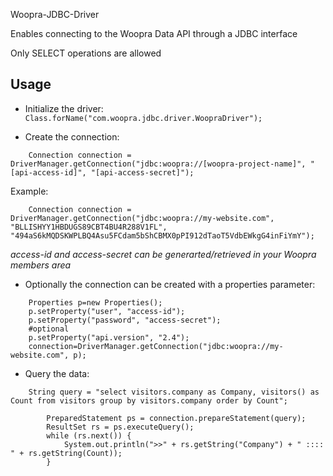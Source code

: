 Woopra-JDBC-Driver

Enables connecting to the Woopra Data API through a JDBC interface

Only SELECT operations are allowed


## Usage

- Initialize the driver:  `Class.forName("com.woopra.jdbc.driver.WoopraDriver");`

- Create the connection:
```
	Connection connection = DriverManager.getConnection("jdbc:woopra://[woopra-project-name]", "[api-access-id]", "[api-access-secret]");
```
Example:
```
	Connection connection = DriverManager.getConnection("jdbc:woopra://my-website.com", "BLLISHYY1HBDUGS89CBT4BU4R288V1FL", "494aS6kMQDSKWPLBQ4Asu5FCdam5bShCBMX0pPI912dTaoT5VdbEWkgG4inFiYmY");
```

*access-id and access-secret can be generarted/retrieved in your Woopra members area*

- Optionally the connection can be created with a properties parameter:
```
	Properties p=new Properties();
	p.setProperty("user", "access-id");
	p.setProperty("password", "access-secret");
	#optional
	p.setProperty("api.version", "2.4");
	connection=DriverManager.getConnection("jdbc:woopra://my-website.com", p);
```

- Query the data: 
```
	String query = "select visitors.company as Company, visitors() as Count from visitors group by visitors.company order by Count";

        PreparedStatement ps = connection.prepareStatement(query);
       	ResultSet rs = ps.executeQuery();
        while (rs.next()) {
       	    System.out.println(">>" + rs.getString("Company") + " :::: " + rs.getString(Count));
        }
```
